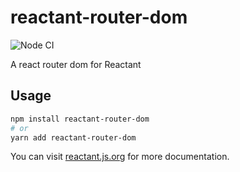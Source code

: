 # reactant-router-dom

![Node CI](https://github.com/unadlib/reactant/workflows/Node%20CI/badge.svg)

A react router dom for Reactant

## Usage

```bash
npm install reactant-router-dom
# or
yarn add reactant-router-dom
```

You can visit [reactant.js.org](https://reactant.js.org/) for more documentation.
